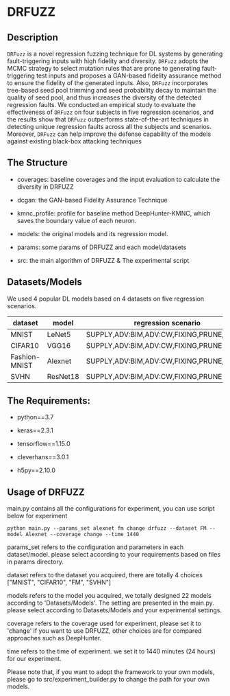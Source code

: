 # DRFUZZ

## Description

`DRFuzz` is a novel regression fuzzing technique for DL systems by generating fault-triggering inputs with high fidelity and diversity. `DRFuzz` adopts the MCMC strategy to select mutation rules that are prone to generating fault-triggering test inputs and proposes a GAN-based fidelity assurance method to ensure the fidelity of the generated inputs. Also, `DRFuzz` incorporates tree-based seed pool trimming and seed probability decay to maintain the quality of seed
pool, and thus increases the diversity of the detected regression faults. We conducted an empirical study to evaluate the effectiveness of `DRFuzz` on four subjects in five regression scenarios, and the results show that `DRFuzz` outperforms state-of-the-art techniques in detecting unique regression faults across all the subjects and scenarios. Moreover, `DRFuzz` can help improve the defense capability of the models against existing black-box attacking techniques

## The Structure

- coverages: baseline coverages and the input evaluation to calculate the diversity in DRFUZZ

- dcgan: the GAN-based Fidelity Assurance Technique

- kmnc_profile: profile for baseline method DeepHunter-KMNC, which saves the boundary value of each neuron.

- models: the original models and its regression model.

- params: some params of DRFUZZ and each model/datasets

- src: the main algorithm of DRFUZZ & The experimental script


## Datasets/Models
We used 4 popular DL models based on 4 datasets on five regression scenarios.

| dataset       | model    | regression scenario                      |
| ------------- | -------- | ---------------------------------------- |
| MNIST         | LeNet5   | SUPPLY,ADV:BIM,ADV:CW,FIXING,PRUNE,QUANT |
| CIFAR10       | VGG16    | SUPPLY,ADV:BIM,ADV:CW,FIXING,PRUNE       |
| Fashion-MNIST | Alexnet  | SUPPLY,ADV:BIM,ADV:CW,FIXING,PRUNE,QUANT |
| SVHN          | ResNet18 | SUPPLY,ADV:BIM,ADV:CW,FIXING,PRUNE       |
 


## The Requirements:

- python==3.7

- keras==2.3.1 

- tensorflow==1.15.0 

- cleverhans==3.0.1  

- h5py==2.10.0


## Usage of DRFUZZ


main.py contains all the configurations for experiment, you can use script below for experiment
~~~
python main.py --params_set alexnet fm change drfuzz --dataset FM --model Alexnet --coverage change --time 1440
~~~

params_set refers to the configuration and parameters in each dataset/model. please select according to your requirements based on files in params directory.

dataset refers to the dataset you acquired, there are totally 4 choices ["MNIST", "CIFAR10", "FM", "SVHN"]

models refers to the model you acquired, we totally designed 22 models according to 'Datasets/Models'. The setting are presented in the main.py.
please select according to Datasets/Models and your experimental settings.

coverage refers to the coverage used for experiment, please set it to 'change' if you want to use DRFUZZ, other choices are for compared approaches such as DeepHunter.

time refers to the time of experiment. we set it to 1440 minutes (24 hours) for our experiment.

Please note that, if you want to adopt the framework to your own models, please go to src/experiment_builder.py to change the path for your own models.

